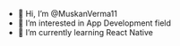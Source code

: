 - 👋 Hi, I’m @MuskanVerma11
- 👀 I’m interested in App Development field
- 🌱 I’m currently learning React Native

<!---
MuskanVerma11/MuskanVerma11 is a ✨ special ✨ repository because its `README.md` (this file) appears on your GitHub profile.
You can click the Preview link to take a look at your changes.
--->
